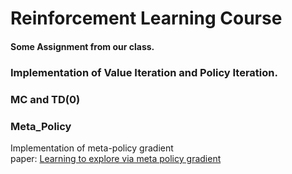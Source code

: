 # Reinforcement Learning Course 

#### Some Assignment from our class.
### Implementation of Value Iteration and Policy Iteration.

### MC and TD(0)

### Meta_Policy

Implementation of meta-policy gradient  
paper: [Learning to explore via meta policy gradient](https://arxiv.org/abs/1803.05044)
